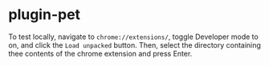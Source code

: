# plugin-pet

To test locally, navigate to `chrome://extensions/`, toggle Developer mode to on, and click the `Load unpacked` button.
Then, select the directory containing thee contents of the chrome extension and press Enter.